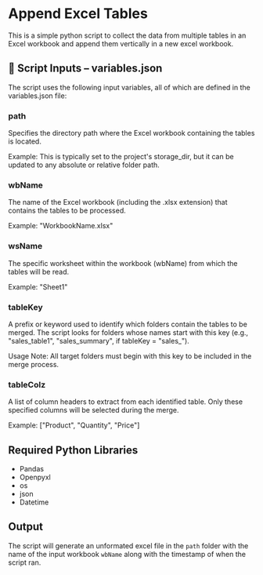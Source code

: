 
# Append Excel Tables

This is a simple python script to collect the data from multiple tables in an Excel workbook and append them vertically in a new excel workbook.




## 🔧 Script Inputs – variables.json
The script uses the following input variables, all of which are defined in the variables.json file:

### path
Specifies the directory path where the Excel workbook containing the tables is located.

Example:
This is typically set to the project's storage_dir, but it can be updated to any absolute or relative folder path.

### wbName
The name of the Excel workbook (including the .xlsx extension) that contains the tables to be processed.

Example:
"WorkbookName.xlsx"

### wsName
The specific worksheet within the workbook (wbName) from which the tables will be read.

Example:
"Sheet1"

### tableKey
A prefix or keyword used to identify which folders contain the tables to be merged.
The script looks for folders whose names start with this key (e.g., "sales_table1", "sales_summary", if tableKey = "sales_").

Usage Note:
All target folders must begin with this key to be included in the merge process.

### tableColz
A list of column headers to extract from each identified table.
Only these specified columns will be selected during the merge.

Example:
["Product", "Quantity", "Price"]
## Required Python Libraries

- Pandas
- Openpyxl
- os
- json
- Datetime


## Output

The script will generate an unformated excel file in the `path` folder with the name of the input workbook `wbName` along with the timestamp of when the script ran.
